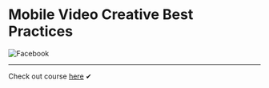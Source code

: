 # Mobile Video Creative Best Practices

![Facebook](https://res.cloudinary.com/techlead/image/upload/v1581340149/Certificates/tiv92oyuo4qgsn5omjms.png)

<hr>



Check out course [here](https://www.facebookblueprint.com/student/activity/177985-mobile-video-creative-best-practices) ✔
